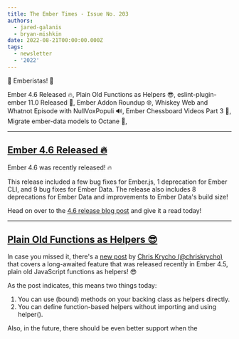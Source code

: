 ```yaml
---
title: The Ember Times - Issue No. 203
authors:
  - jared-galanis
  - bryan-mishkin
date: 2022-08-21T00:00:00.000Z
tags:
  - newsletter
  - '2022'
---
```


👋 Emberistas! 🐹

Ember 4.6 Released 🔥,
Plain Old Functions as Helpers 😎,
eslint-plugin-ember 11.0 Released 🧹,
Ember Addon Roundup 🌐,
Whiskey Web and Whatnot Episode with NullVoxPopuli 🔊,
Ember Chessboard Videos Part 3 📼,
Migrate ember-data models to Octane 📓,

---

## [Ember 4.6 Released 🔥](https://blog.emberjs.com/ember-4-6-released)

Ember 4.6 was recently released! 🔥

This release included a few bug fixes for Ember.js, 1 deprecation for Ember CLI, and 9 bug fixes for Ember Data. The release also includes 8 deprecations for Ember Data and improvements to Ember Data's build size!

Head on over to the [4.6 release blog post](https://blog.emberjs.com/ember-4-6-released) and give it a read today!

---

## [Plain Old Functions as Helpers 😎](https://blog.emberjs.com/plain-old-functions-as-helpers)

In case you missed it, there's a [new post](https://blog.emberjs.com/plain-old-functions-as-helpers) by [Chris Krycho (@chriskrycho)](https://github.com/chriskrycho) that covers a long-awaited feature that was released recently in Ember 4.5, plain old JavaScript functions as helpers! 😎

As the post indicates, this means two things today:

1. You can use (bound) methods on your backing class as helpers directly.
2. You can define function-based helpers without importing and using helper().

Also, in the future, there should be even better support when the <template> feature lands!

---

## [eslint-plugin-ember 11.0 Released 🧹](https://github.com/ember-cli/eslint-plugin-ember/releases/tag/v11.0.0)

[Bryan Mishkin (@bmish)](https://github.com/bmish) has released [v11.0.0](https://github.com/ember-cli/eslint-plugin-ember/releases/tag/v11.0.0) of [eslint-plugin-ember](https://github.com/ember-cli/eslint-plugin-ember). Aside from housekeeping, there's better support for ESLint v8 and improvements to the [ember/no-array-prototype-extensions](https://github.com/ember-cli/eslint-plugin-ember/blob/master/docs/rules/no-array-prototype-extensions.md) rule.

👋 If you would like to get involved with linting and open source, there are a lot of options for contributing:

* Suggest an idea for a new lint rule to catch a common mistake or enforce a best practice ([file new issue for eslint-plugin-ember](https://github.com/ember-cli/eslint-plugin-ember/issues/new) or [file new issue for ember-template-lint](https://github.com/ember-template-lint/ember-template-lint/issues/new))
* Implement a new lint rule (see [list of 25+ ideas for eslint-plugin-ember](https://github.com/ember-cli/eslint-plugin-ember/issues?q=is%3Aissue+is%3Aopen+label%3A%22New+Rule%22) or [list of 20+ ideas for ember-template-lint](https://github.com/ember-template-lint/ember-template-lint/issues?q=is%3Aissue+is%3Aopen+label%3A%22New+Rule%22))
* Implement an autofixer for an existing rule (see [list of 5+ ideas for eslint-plugin-ember](https://github.com/ember-cli/eslint-plugin-ember/issues/1556) or [list of 10+ ideas for ember-template-lint](https://github.com/ember-template-lint/ember-template-lint/issues/2571))
<!-- alex ignore just -->
* Even just tweaking the documentation for a rule or fixing a small bug can have an impact and is always appreciated!

---

## Ember Addon Roundup 🌐

We’ve had several other addons and libraries across the Ember ecosystem release updates recently, here’s what you may have missed:

* [v0.1.12](https://github.com/tailwindlabs/prettier-plugin-tailwindcss/releases/tag/v0.1.12) of [`prettier-plugin-tailwindcss`](https://github.com/tailwindlabs/prettier-plugin-tailwindcss) now supports Glimmer / Handlebars.
* [v0.8.23](https://github.com/ember-engines/ember-engines/releases/tag/v0.8.23) of `ember-engines` has been released by [Chris Thoburn (@runspired)](https://github.com/runspired) with an improved testing API.
* [v5.1.0, v5.1.1, v5.2.0, v5.2.1] of `ember-resources` have been released by [NullVoxPopuli (@NullVoxPopuli)](https://github.com/NullVoxPopuli) and the releases include a `cell` new utility for helping with more focused reactivity usage, a new `keepLatest` util and some bug fixes.
* [v2.31.0](https://github.com/Foodee/ember-foxy-forms/releases/tag/v2.31.0) of `ember-foxy-forms` has been released by [Joe Gaudet (@joegaudet)](https://github.com/joegaudet) with a new attribute that allows the form to scroll its parent container to the first field with an error and relaxation for the comparison in ff-abstract-select to allow for fuzzy comparison.
* [v5.9.2, v5.10.0](https://github.com/prysmex/ember-eui/releases) of `ember-eui` have been released by [Alberto Cantú Gómez (@betocantu93)](https://github.com/betocantu93) with a new super date picker component and css and checkbox validations.

---

## [Whiskey Web and Whatnot Episode with NullVoxPopuli 🔊](https://twitter.com/shipshapecode/status/1553426907261292544)

There's another new episode of Whiskey Web and Whatnot that you might want to check out and it features [NullVoxPopuli (@NullVoxPopuli)](https://github.com/NullVoxPopuli)! 🔥

[Robert Wagner (@rwwagner90)](https://github.com/rwwagner90) and [Chuck Carpenter (@chuckcarpenter)](https://github.com/chuckcarpenter) of Ship Shape chat with NullVox about NullVox's journey into Ember, comparing Ember to React without angering either side, why NullVox values Ember resources and has worked to create various libraries, what emerging tech NullVox is thrilled to be working on these issues, and more!

Listen to [the episode](https://www.whiskeywebandwhatnot.fm/emerging-tech-a-resource-renaissance-and-embracing-ember-with-preston-sego/) today.

---

## [Ember Chessboard Videos Part 3 📼](https://twitter.com/knownasilya/status/1552290159424569349?s=20&t=ED_L2NyVRLJuxYdY2jKdXw)

[Ilya Radchenko (@knownasilya)](https://github.com/knownasilya) released a third part of his video series that runs through building an Ember.js chessboard.js app using an exciting new (alpha) scaffolding library called [Engage](https://github.com/warp-drive-engineering/engage) that's authored by [Chris Thoburn (@runspired)](https://github.com/runspired)!

Head on over to YouTube and check out [part 3](https://www.youtube.com/watch?v=Lsbk9IAYFSk)!

---

## [Migrate ember-data models to Octane 📓](https://dev.to/michalbryxi/migrate-ember-data-models-to-octane-ipb)

In case you haven't had a chnace to check it out, you might want to look at a super helpful new blog post by [Michal Bryxí (@MichalBryxi)](https://github.com/MichalBryxi) about how to migrate Ember Data models to Octane syntax given that codemods don't support this area of conversion.

Give [the post](https://dev.to/michalbryxi/migrate-ember-data-models-to-octane-ipb) a read today!

---

## [🐹 3. Section title in sentence case](section-url)

<change section title emoji>
<consider adding some bold to your paragraph>
<add the contributor in the post in format "FirstName LastName (@githubUserName)" linked to their GitHub account>
<please include link to external article/repo/etc in paragraph / body text, not just header title above>

<add your name to author list, top and bottom>
<add short title to "SOME-INTRO-HERE">

---

## [🐹 4. Section title in sentence case](section-url)

<change section title emoji>
<consider adding some bold to your paragraph>
<add the contributor in the post in format "FirstName LastName (@githubUserName)" linked to their GitHub account>
<please include link to external article/repo/etc in paragraph / body text, not just header title above>

<add your name to author list, top and bottom>
<add short title to "SOME-INTRO-HERE">

---

## [🐹 5. Section title in sentence case](section-url)

<change section title emoji>
<consider adding some bold to your paragraph>
<add the contributor in the post in format "FirstName LastName (@githubUserName)" linked to their GitHub account>
<please include link to external article/repo/etc in paragraph / body text, not just header title above>

<add your name to author list, top and bottom>
<add short title to "SOME-INTRO-HERE">

---

## [🐹 6. Section title in sentence case](section-url)

<change section title emoji>
<consider adding some bold to your paragraph>
<add the contributor in the post in format "FirstName LastName (@githubUserName)" linked to their GitHub account>
<please include link to external article/repo/etc in paragraph / body text, not just header title above>

<add your name to author list, top and bottom>
<add short title to "SOME-INTRO-HERE">

---

## [🐹 7. Section title in sentence case](section-url)

<change section title emoji>
<consider adding some bold to your paragraph>
<add the contributor in the post in format "FirstName LastName (@githubUserName)" linked to their GitHub account>
<please include link to external article/repo/etc in paragraph / body text, not just header title above>

<add your name to author list, top and bottom>
<add short title to "SOME-INTRO-HERE">

---

## [🐹 8. Section title in sentence case](section-url)

<change section title emoji>
<consider adding some bold to your paragraph>
<add the contributor in the post in format "FirstName LastName (@githubUserName)" linked to their GitHub account>
<please include link to external article/repo/etc in paragraph / body text, not just header title above>

<add your name to author list, top and bottom>
<add short title to "SOME-INTRO-HERE">

---

## [👏 Contributors' corner](https://guides.emberjs.com/release/contributing/repositories/)

<p>This week we'd like to thank our siblings for their contributions to Ember and related repositories! 💖</p>

---

## [🤓 Connect with us](https://docs.google.com/forms/d/e/1FAIpQLScqu7Lw_9cIkRtAiXKitgkAo4xX_pV1pdCfMJgIr6Py1V-9Og/viewform)

<div class="blog-row">
  <img class="float-right small transparent padded" alt="Office Hours Tomster Mascot" title="Readers' Questions" src="/images/tomsters/officehours.png" />

  <p>Wondering about something related to Ember, Ember Data, Glimmer, or addons in the Ember ecosystem, but don't know where to ask? Readers’ Questions are just for you!</p>

  <p><strong>Submit your own</strong> short and sweet <strong>question</strong> under <a href="https://bit.ly/ask-ember-core" target="rq">bit.ly/ask-ember-core</a>. And don’t worry, there are no silly questions, we appreciate them all - promise! 🤞</p>

  <p>Want to write for the Ember Times? Have a suggestion for next week's issue? Join us at <a href="https://discordapp.com/channels/480462759797063690/485450546887786506">#support-ember-times</a> on the <a href="https://discord.gg/emberjs">Ember Community Discord</a> or ping us <a href="https://twitter.com/embertimes">@embertimes</a> on Twitter.</p>

  <p>Keep on top of what's been going on in Emberland this week by subscribing to our <a href="https://embertimes.substack.com/">e-mail newsletter</a>! You can also find our posts on the <a href="https://blog.emberjs.com/tag/newsletter">Ember blog</a>. See you in two weeks!</p>
</div>

---

That's another wrap! ✨

Be kind,

Jared Galanis, Bryan Mishkin, the crowd and the Learning Team
